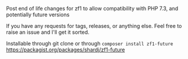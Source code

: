Post end of life changes for zf1 to allow compatibility with PHP 7.3, and potentially future versions

If you have any requests for tags, releases, or anything else. Feel free to raise an issue and I'll get it sorted.

Installable through git clone or through `composer install zf1-future` https://packagist.org/packages/shardj/zf1-future
